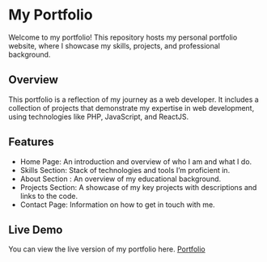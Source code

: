 <h1>My Portfolio</h1>
<p>Welcome to my portfolio! This repository hosts my personal portfolio website, where I showcase my skills, projects, and professional background.</p>

<h2>Overview</h2>
<p>This portfolio is a reflection of my journey as a web developer. It includes a collection of projects that demonstrate my expertise in web development, using technologies like PHP, JavaScript, and ReactJS.</p>

<h2>Features</h2>

<ul>
  <li>
    Home Page: An introduction and overview of who I am and what I do.
  </li>
  <li>
    Skills Section: Stack of technologies and tools I’m proficient in.
  </li>
  <li>
    About Section : An overview of my educational background.
  </li>
  <li> 
    Projects Section: A showcase of my key projects with descriptions and links to the code.
  </li>
  <li>
    Contact Page: Information on how to get in touch with me.
  </li>
</ul>

<h2>Live Demo</h2>
<p>You can view the live version of my portfolio here.  <a href="https://portfolio-komalsingh.netlify.app" />Portfolio</a></a></p>


